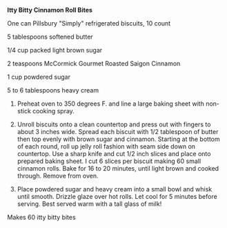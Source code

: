 **Itty Bitty Cinnamon Roll Bites**

One can Pillsbury "Simply" refrigerated biscuits, 10 count

5 tablespoons softened butter

1/4 cup packed light brown sugar

2 teaspoons McCormick Gourmet Roasted Saigon Cinnamon

1 cup powdered sugar

5 to 6 tablespoons heavy cream

1. Preheat oven to 350 degrees F. and line a large baking sheet with non-stick cooking spray.

2. Unroll biscuits onto a clean countertop and press out with fingers to about 3 inches wide. Spread each biscuit with 1/2 tablespoon of butter then top evenly with brown sugar and cinnamon. Starting at the bottom of each round, roll up jelly roll fashion with seam side down on countertop. Use a sharp knife and cut 1/2 inch slices and place onto prepared baking sheet. I cut 6 slices per biscuit making 60 small cinnamon rolls. Bake for 16 to 20 minutes, until light brown and cooked through. Remove from oven.

3. Place powdered sugar and heavy cream into a small bowl and whisk until smooth. Drizzle glaze over hot rolls. Let cool for 5 minutes before serving. Best served warm with a tall glass of milk!

Makes 60 itty bitty bites